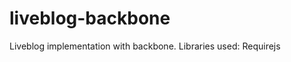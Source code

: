 liveblog-backbone
=================

Liveblog implementation with backbone.
Libraries used:
    Requirejs 
